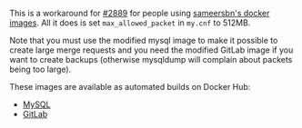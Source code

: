 This is a workaround for [#2889](https://gitlab.com/gitlab-org/gitlab-ce/issues/2889) for people using [sameersbn's docker images](https://github.com/sameersbn/docker-gitlab). All it does is set `max_allowed_packet` in `my.cnf` to 512MB.

Note that you must use the modified mysql image to make it possible to create large merge requests and you need the modified GitLab image if you want to create backups (otherwise mysqldump will complain about packets being too large).

These images are available as automated builds on Docker Hub:

* [MySQL](https://hub.docker.com/r/patagonicus/mysql/)
* [GitLab](https://hub.docker.com/r/patagonicus/gitlab/)
